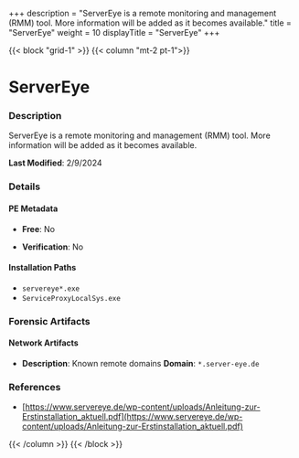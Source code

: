+++
description = "ServerEye is a remote monitoring and management (RMM) tool. More information will be added as it becomes available."
title = "ServerEye"
weight = 10
displayTitle = "ServerEye"
+++


{{< block "grid-1" >}}
{{< column "mt-2 pt-1">}}

# ServerEye


### Description

ServerEye is a remote monitoring and management (RMM) tool. More information will be added as it becomes available.



**Last Modified**: 2/9/2024

### Details


#### PE Metadata


- **Free**: No

- **Verification**: No




#### Installation Paths
- `servereye*.exe`
- `ServiceProxyLocalSys.exe`

### Forensic Artifacts




#### Network Artifacts

- **Description**: Known remote domains
  **Domain**: `*.server-eye.de`





### References
- [https://www.servereye.de/wp-content/uploads/Anleitung-zur-Erstinstallation_aktuell.pdf](https://www.servereye.de/wp-content/uploads/Anleitung-zur-Erstinstallation_aktuell.pdf)



{{< /column >}}
{{< /block >}}

